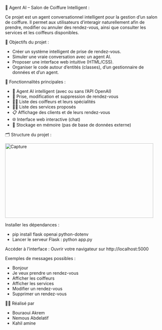 💈 Agent AI – Salon de Coiffure Intelligent :

Ce projet est un agent conversationnel intelligent pour la gestion d’un salon de coiffure. 
Il permet aux utilisateurs d’interagir naturellement afin de prendre, modifier ou annuler des rendez-vous, ainsi que consulter les services et les coiffeurs disponibles.


🎯 Objectifs du projet :

- Créer un système intelligent de prise de rendez-vous.
- Simuler une vraie conversation avec un agent AI.
- Proposer une interface web intuitive (HTML/CSS).
- Organiser le code autour d’entités (classes), d’un gestionnaire de données et d’un agent.


🧠 Fonctionnalités principales :

- 🤖 Agent AI intelligent (avec ou sans l’API OpenAI)
- 📅 Prise, modification et suppression de rendez-vous
- 💇‍♂️ Liste des coiffeurs et leurs spécialités
- 💆‍♀️ Liste des services proposés
- 📋 Affichage des clients et de leurs rendez-vous
- 🌐 Interface web interactive (chat)
- 📁 Stockage en mémoire (pas de base de données externe)


🗂️ Structure du projet :


<img width="484" height="244" alt="Capture" src="https://github.com/user-attachments/assets/2fb9b85d-9814-4035-8300-ce5f3be4e0ba" />






Installer les dépendances :

- pip install flask openai python-dotenv
- Lancer le serveur Flask : python app.py



Accéder à l’interface :
Ouvrir votre navigateur sur http://localhost:5000




Exemples de messages possibles :

- Bonjour
- Je veux prendre un rendez-vous
- Afficher les coiffeurs
- Afficher les services
- Modifier un rendez-vous
- Supprimer un rendez-vous


👨‍🎓 Réalisé par
- Bouraoui Akrem
- Nemous Abdelatif
- Kahil amine





